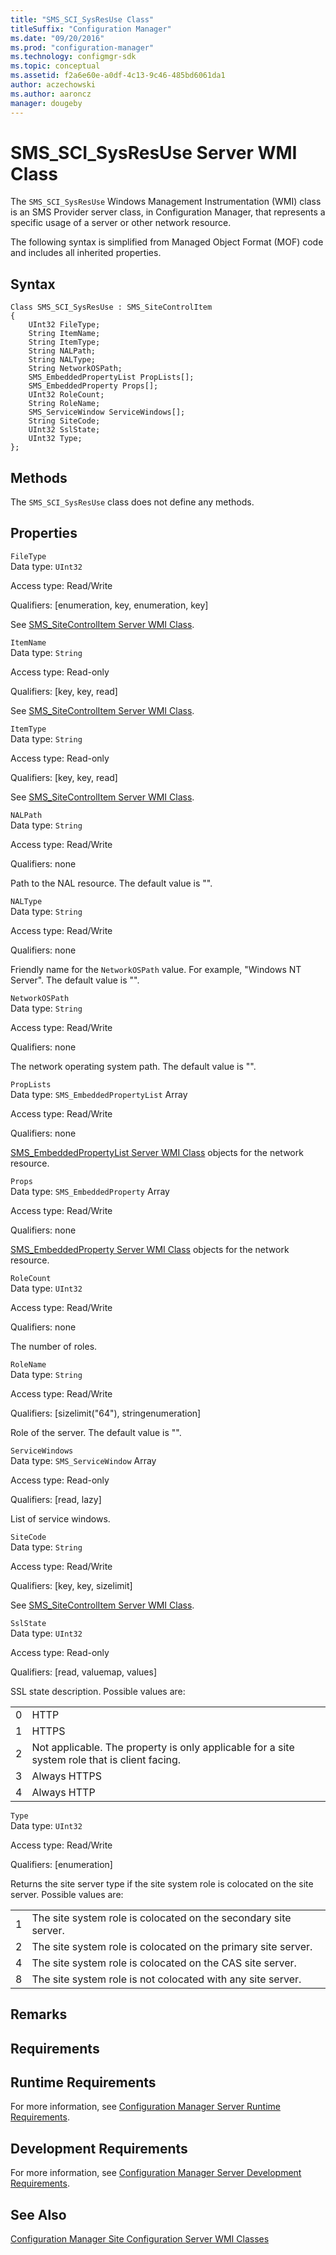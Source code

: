 ```yaml
---
title: "SMS_SCI_SysResUse Class"
titleSuffix: "Configuration Manager"
ms.date: "09/20/2016"
ms.prod: "configuration-manager"
ms.technology: configmgr-sdk
ms.topic: conceptual
ms.assetid: f2a6e60e-a0df-4c13-9c46-485bd6061da1
author: aczechowski
ms.author: aaroncz
manager: dougeby
---
```

# SMS_SCI_SysResUse Server WMI Class
The `SMS_SCI_SysResUse` Windows Management Instrumentation (WMI) class is an SMS Provider server class, in Configuration Manager, that represents a specific usage of a server or other network resource.  

 The following syntax is simplified from Managed Object Format (MOF) code and includes all inherited properties.  

## Syntax  

```  
Class SMS_SCI_SysResUse : SMS_SiteControlItem  
{  
    UInt32 FileType;  
    String ItemName;  
    String ItemType;  
    String NALPath;  
    String NALType;  
    String NetworkOSPath;  
    SMS_EmbeddedPropertyList PropLists[];  
    SMS_EmbeddedProperty Props[];  
    UInt32 RoleCount;  
    String RoleName;  
    SMS_ServiceWindow ServiceWindows[];  
    String SiteCode;  
    UInt32 SslState;  
    UInt32 Type;  
};  
```  

## Methods  
 The `SMS_SCI_SysResUse` class does not define any methods.  

## Properties  
 `FileType`  
 Data type: `UInt32`  

 Access type: Read/Write  

 Qualifiers: [enumeration, key, enumeration, key]  

 See [SMS_SiteControlItem Server WMI Class](../../../../../develop/reference/core/servers/configure/sms_sitecontrolitem-server-wmi-class.md).  

 `ItemName`  
 Data type: `String`  

 Access type: Read-only  

 Qualifiers: [key, key, read]  

 See [SMS_SiteControlItem Server WMI Class](../../../../../develop/reference/core/servers/configure/sms_sitecontrolitem-server-wmi-class.md).  

 `ItemType`  
 Data type: `String`  

 Access type: Read-only  

 Qualifiers: [key, key, read]  

 See [SMS_SiteControlItem Server WMI Class](../../../../../develop/reference/core/servers/configure/sms_sitecontrolitem-server-wmi-class.md).  

 `NALPath`  
 Data type: `String`  

 Access type: Read/Write  

 Qualifiers: none  

 Path to the NAL resource. The default value is "".  

 `NALType`  
 Data type: `String`  

 Access type: Read/Write  

 Qualifiers: none  

 Friendly name for the `NetworkOSPath` value. For example, "Windows NT Server". The default value is "".  

 `NetworkOSPath`  
 Data type: `String`  

 Access type: Read/Write  

 Qualifiers: none  

 The network operating system path. The default value is "".  

 `PropLists`  
 Data type: `SMS_EmbeddedPropertyList` Array  

 Access type: Read/Write  

 Qualifiers: none  

 [SMS_EmbeddedPropertyList Server WMI Class](../../../../../develop/reference/core/servers/configure/sms_embeddedpropertylist-server-wmi-class.md) objects for the network resource.  

 `Props`  
 Data type: `SMS_EmbeddedProperty` Array  

 Access type: Read/Write  

 Qualifiers: none  

 [SMS_EmbeddedProperty Server WMI Class](../../../../../develop/reference/core/servers/configure/sms_embeddedproperty-server-wmi-class.md) objects for the network resource.  

 `RoleCount`  
 Data type: `UInt32`  

 Access type: Read/Write  

 Qualifiers: none  

 The number of roles.  

 `RoleName`  
 Data type: `String`  

 Access type: Read/Write  

 Qualifiers: [sizelimit("64"), stringenumeration]  

 Role of the server. The default value is "".  

 `ServiceWindows`  
 Data type: `SMS_ServiceWindow` Array  

 Access type: Read-only  

 Qualifiers: [read, lazy]  

 List of service windows.  

 `SiteCode`  
 Data type: `String`  

 Access type: Read/Write  

 Qualifiers: [key, key, sizelimit]  

 See [SMS_SiteControlItem Server WMI Class](../../../../../develop/reference/core/servers/configure/sms_sitecontrolitem-server-wmi-class.md).  

 `SslState`  
 Data type: `UInt32`  

 Access type: Read-only  

 Qualifiers: [read, valuemap, values]  

 SSL state description. Possible values are:  

|||  
|-|-|  
|0|HTTP|  
|1|HTTPS|  
|2|Not applicable. The property is only applicable for a site system role that is client facing.|  
|3|Always HTTPS|  
|4|Always HTTP|  

 `Type`  
 Data type: `UInt32`  

 Access type: Read/Write  

 Qualifiers: [enumeration]  

 Returns the site server type if the site system role is colocated on the site server.  Possible values are:  

|||  
|-|-|  
|1|The site system role is colocated on the secondary site server.|  
|2|The site system role is colocated on the primary site server.|  
|4|The site system role is colocated on the CAS site server.|  
|8|The site system role is not colocated with any site server.|  

## Remarks  

## Requirements  

## Runtime Requirements  
 For more information, see [Configuration Manager Server Runtime Requirements](../../../../../develop/core/reqs/server-runtime-requirements.md).  

## Development Requirements  
 For more information, see [Configuration Manager Server Development Requirements](../../../../../develop/core/reqs/server-development-requirements.md).  

## See Also  
 [Configuration Manager Site Configuration Server WMI Classes](../../../../../develop/reference/core/servers/configure/site-configuration-server-wmi-classes.md)
